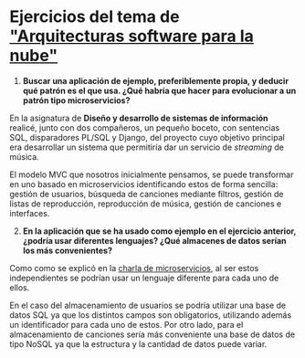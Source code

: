 # Ejercicios del tema de ["Arquitecturas software para la nube"](http://jj.github.io/CC/documentos/temas/Arquitecturas_para_la_nube)

1. **Buscar una aplicación de ejemplo, preferiblemente propia, y deducir qué patrón es el que usa. ¿Qué habría que hacer para evolucionar a un patrón tipo microservicios?**

En la asignatura de **Diseño y desarrollo de sistemas de información** realicé, junto con dos compañeros, un pequeño boceto,  con sentencias SQL, disparadores PL/SQL y Django, del proyecto cuyo objetivo principal era desarrollar un sistema que permitiría dar un servicio de _streaming_ de música. 

El modelo MVC que nosotros inicialmente pensamos, se puede transformar en uno basado en microservicios identificando estos de forma sencilla: gestión de usuarios, búsqueda de canciones mediante filtros, gestión de listas de reproducción, reproducción de música, gestión de canciones e interfaces.

2. **En la aplicación que se ha usado como ejemplo en el ejercicio anterior, ¿podría usar diferentes lenguajes? ¿Qué almacenes de datos serían los más convenientes?**

Como como se explicó en la [charla de microservicios](http://youtu.be/sh67hQwU14Y), al ser estos independientes se podrían usar un lenguaje diferente para cada uno de ellos.

En el caso del almacenamiento de usuarios se podría utilizar una base de datos SQL ya que los distintos campos son obligatorios, utilizando además un identificador para cada uno de estos. Por otro lado, para el almacenamiento de canciones sería más conveniente una base de datos de tipo NoSQL ya que la estructura y la cantidad de datos puede variar.  

